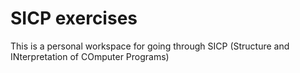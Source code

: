 # SICP exercises

This is a personal workspace for going through SICP (Structure and INterpretation of COmputer Programs)

